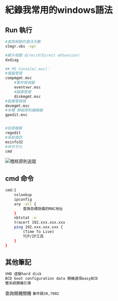 # 紀錄我常用的windows語法

## Run 執行

```sh
#查詢剩餘的激活天數
slmgr.vbs -xpr 

#顯卡相關 direcrX(Direct eXtension)
dxdiag

## MS Console(.msc)：
#電腦管理
compmgmt.msc
	#事件檢視器
	eventvwr.msc
	#磁碟管理
	diskmgmt.msc
#裝置管理員
devmgmt.msc	
#本機 群組原則編輯器
gpedit.msc


#註冊檔案
regedit
#系統資訊
msinfo32
#命令字元
cmd

```

![稽核原則追蹤](https://drive.google.com/uc?export=download&id=1Qas3DIHzRj1tPMKV2Z7Rt77b8p6779rp)

## cmd 命令

```sh
cmd:{
	nslookup
	ipconfig
	arp -all {
		查詢目標設備的MAC地址
	}
	nbtstat -n
	tracert 192.xxx.xxx.xxx 
	ping 192.xxx.xxx.xxx {
		(Time To Live)
		TCP/IP工具
	}
}

```

## 其他筆記

```sh
VHD 虛擬hard disk
BCD boot configuration data 開機選項easyBCD
雙系統開機引導

```

查詢開機關機 `事件碼30,7002`